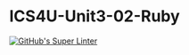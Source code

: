 # ICS4U-Unit3-02-Ruby
[![GitHub's Super Linter](https://github.com/Marlon-Poddalgoda/ICS4U-Unit3-02-Ruby/workflows/GitHub's%20Super%20Linter/badge.svg)](https://github.com/Marlon-Poddalgoda/ICS4U-Unit3-02-Ruby/actions)
